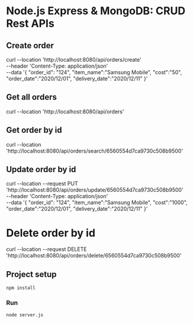 # Node.js Express & MongoDB: CRUD Rest APIs

## Create order
curl --location 'http://localhost:8080/api/orders/create' \
--header 'Content-Type: application/json' \
--data '{
"order_id": "124",
"item_name":"Samsung Mobile",
"cost":"50",
"order_date":"2020/12/01",
"delivery_date":"2020/12/11"
}'

## Get all orders
curl --location 'http://localhost:8080/api/orders'

## Get order by id
curl --location 'http://localhost:8080/api/orders/search/6560554d7ca9730c508b9500'

## Update order by id
curl --location --request PUT 'http://localhost:8080/api/orders/update/6560554d7ca9730c508b9500' \
--header 'Content-Type: application/json' \
--data '{
"order_id": "124",
"item_name":"Samsung Mobile",
"cost":"1000",
"order_date":"2020/12/01",
"delivery_date":"2020/12/11"
}'

# Delete order by id
curl --location --request DELETE 'http://localhost:8080/api/orders/delete/6560554d7ca9730c508b9500'

## Project setup
```
npm install
```

### Run
```
node server.js
```
